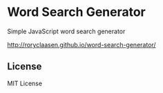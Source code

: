 # Word Search Generator

Simple JavaScript word search generator

http://roryclaasen.github.io/word-search-generator/


## License

MIT License
